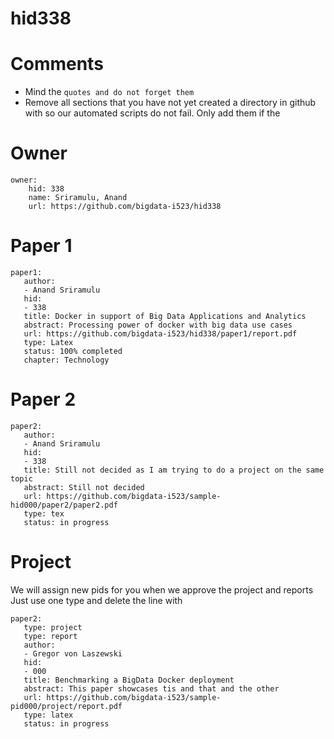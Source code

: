 # hid338
# Comments

* Mind the ```quotes and do not forget them```
* Remove all sections that you have not yet created a directory in github with so our automated scripts do not fail. Only add them if the 

# Owner

```
owner:
    hid: 338
    name: Sriramulu, Anand
    url: https://github.com/bigdata-i523/hid338
```

# Paper 1

```
paper1:
   author: 
   - Anand Sriramulu
   hid:
   - 338
   title: Docker in support of Big Data Applications and Analytics
   abstract: Processing power of docker with big data use cases
   url: https://github.com/bigdata-i523/hid338/paper1/report.pdf
   type: Latex
   status: 100% completed
   chapter: Technology
```
   
# Paper 2

```
paper2:
   author: 
   - Anand Sriramulu
   hid:
   - 338
   title: Still not decided as I am trying to do a project on the same topic
   abstract: Still not decided
   url: https://github.com/bigdata-i523/sample-hid000/paper2/paper2.pdf   
   type: tex
   status: in progress
```

# Project 

We will assign new pids for you when we approve the project and reports   
Just use one type and delete the line with 

```
paper2:
   type: project
   type: report
   author: 
   - Gregor von Laszewski
   hid:
   - 000
   title: Benchmarking a BigData Docker deployment
   abstract: This paper showcases tis and that and the other 
   url: https://github.com/bigdata-i523/sample-pid000/project/report.pdf
   type: latex
   status: in progress
```
   
